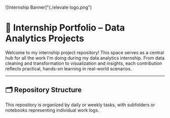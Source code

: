 ![Internship Banner]"(./elevate logo.png")


# 💼 Internship Portfolio – Data Analytics Projects

Welcome to my internship project repository! This space serves as a central hub for all the work I'm doing during my data analytics internship. From data cleaning and transformation to visualization and insights, each contribution reflects practical, hands-on learning in real-world scenarios.

---

## 🗂️ Repository Structure

This repository is organized by daily or weekly tasks, with subfolders or notebooks representing individual work logs.

